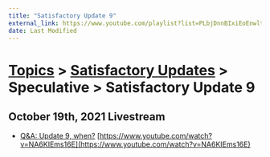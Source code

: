 ```yaml
---
title: "Satisfactory Update 9"
external_link: https://www.youtube.com/playlist?list=PLbjDnnBIxiEoEnwlt8CGTgTcPFQVZWpmx
date: Last Modified
---
```

# [Topics](../../../topics.md) > [Satisfactory Updates](../../../topics/satisfactory-updates.md) > Speculative > Satisfactory Update 9

## October 19th, 2021 Livestream
* [Q&A: Update 9, when?](../../../transcriptions/yt-NA6KIEms16E.md) [https://www.youtube.com/watch?v=NA6KIEms16E](https://www.youtube.com/watch?v=NA6KIEms16E)
